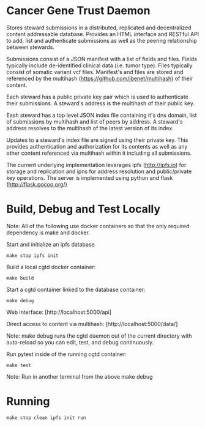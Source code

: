 # Cancer Gene Trust Daemon

Stores steward submissions in a distributed, replicated and decentralized
content addressable database.  Provides an HTML interface and RESTful API to
add, list and authenticate submissions as well as the peering relationship
between stewards.

Submissions consist of a JSON manifest with a list of fields and files. Fields
typically include de-identified clinical data (i.e. tumor type).  Files
typically consist of somatic variant vcf files.  Manifest's and files are
stored and referenced by the multihash (https://github.com/jbenet/multihash) of
their content.

Each steward has a public private key pair which is used to authenticate their
submissions. A steward's address is the multihash of their public key.

Eash steward has a top level JSON index file containing it's dns domain, list
of submissions by multihash and list of peers by address. A steward's address
resolves to the multihash of the latest version of its index.

Updates to a steward's index file are signed using their private key.  This
provides authentication and authorization for its contents as well as any other
content referenced via multihash within it including all submissions.

The current underlying implementation leverages ipfs (http://ipfs.io) for
storage and replication and ipns for address resolution and public/private key
operations.  The server is implemented using python and flask
(http://flask.pocoo.org/)

# Build, Debug and Test Locally

Note: All of the following use docker containers so that the only required
dependency is make and docker.

Start and initialize an ipfs database

    make stop ipfs init

Build a local cgtd docker container:

    make build

Start a cgtd container linked to the database container:

    make debug

Web interface: [http://localhost:5000/api]

Direct access to content via multihash:
[http://localhost:5000/data/<multihash>]

Note: make debug runs the cgtd daemon out of the current directory with
auto-reload so you can edit, test, and debug continuously.

Run pytest inside of the running cgtd container:

    make test

Note: Run in another terminal from the above make debug

# Running

    make stop clean ipfs init run
